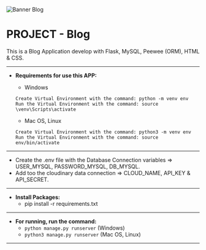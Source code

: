 ![Banner Blog](https://res.cloudinary.com/duckwaaai/image/upload/f_auto,q_auto/v1/BlogProject/ImgBlogPosts/zsoyjboniqyhi43dty6e)

# PROJECT - Blog

This is a Blog Application develop with Flask, MySQL, Peewee (ORM), HTML & CSS.

---

* **Requirements for use this APP:**

  * Windows
  ```
  Create Virtual Environment with the command: python -m venv env
  Run the Virtual Environment with the command: source \venv\Scripts\activate
  ```
  * Mac OS, Linux
  ```
  Create Virtual Environment with the command: python3 -m venv env
  Run the Virtual Environment with the command: source env/bin/activate
  ```

---

  * Create the .env file with the Database Connection variables => USER_MYSQL, PASSWORD_MYSQL, DB_MYSQL.
  * Add too the cloudinary data connection => CLOUD_NAME, API_KEY & API_SECRET.
  
---

* **Install Packages:**
  * pip install -r requirements.txt

---

* **For running, run the command:**
  * ```python manage.py runserver``` (Windows)
  * ```python3 manage.py runserver``` (Mac OS, Linux)

---
